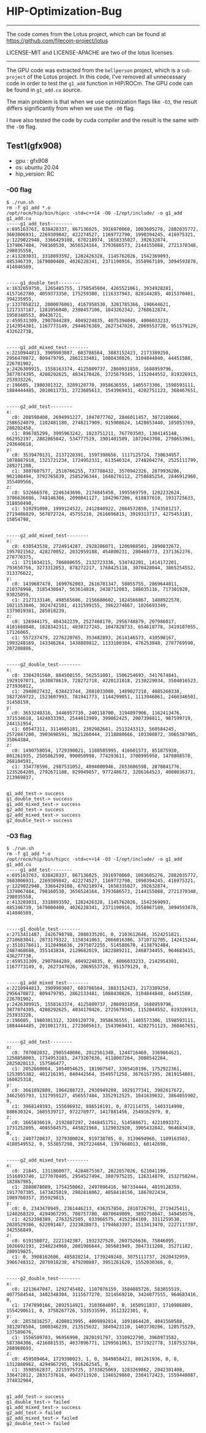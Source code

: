 # HIP-Optimization-Bug
---

The code comes from the Lotus project, which can be found at https://github.com/filecoin-project/lotus

LICENSE-MIT and LICENSE-APACHE are two of the lotus licenses.

---
The GPU code was extracted from the `bellperson` project, which is a `sub-project` of the Lotus project.
In this code, I've removed all unnecessary code in order to test the `g1_add` function in HIP/ROCm.
The GPU code can be found in `g1_add.cu` source.

The main problem is that when we use optimization flags like `-O3`, the result differs
significantly from when we use the `-O0` flag.

I have also tested the code by cuda compiler and the result is the same with the `-O0` flag.

## Test1(gfx908)
- gpu : gfx908
- os: ubuntu 20.04
- hip_version: RC

### -O0 flag

    $ ./run.sh 
    rm -f g1_add *.o
    /opt/rocm/hip/bin/hipcc -std=c++14 -O0 -I/opt/include/ -o g1_add g1_add.cu
    -----g1_add_test--------
    x:695163763, 838428337, 867136025, 3916970060, 1083605276, 2882035772, 3603006931, 2269309842, 422274527, 1169772790, 1990394245, 416975321, 
    y:1229022948, 3366429108, 670218974, 1658335027, 392632874, 1379067484, 798160530, 3656524164, 3793686573, 2144155088, 2721370348, 298035558, 
    z:413203031, 3318893592, 1282426328, 1145762026, 1542369093, 485346739, 1679000480, 4026228341, 2371190916, 3558967189, 3094593878, 414846589, 


    -----g1_double_test--------
    x:1632659750, 1265485755, 1750545604, 4265521061, 3934928281, 4157162780, 4059373350, 175259380, 1116337943, 828144285, 4015370401, 394235955, 
    y:1337058212, 2000076061, 4167958530, 3201785366, 190644621, 1217337187, 1281056040, 2380457106, 1843262342, 2768612874, 1950340553, 89436721, 
    z:459531309, 2907844289, 4049224835, 4075394049, 4006033233, 2142954301, 1167773149, 2944676389, 2627347026, 2069553728, 951579129, 432622738, 


    -----g1_add_mixed_test--------
    x:2210944813, 3909903087, 603786564, 3883152423, 2173389250, 2956470872, 809479795, 2862133481, 1088430826, 3104844840, 44451588, 226701902, 
    y:2426309915, 1558163374, 4125809737, 2860931858, 1688959796, 3877074395, 4208292625, 4034170426, 2725679345, 1152044552, 819326913, 253933226, 
    z:196605, 1980301312, 3289120770, 3958636555, 1405573306, 1598593111, 1884444485, 2010011731, 2723605613, 1543969431, 4202751123, 368467651, 


    -----g2_add_test--------
    x:
      c0: 208598400, 2694991227, 1047077762, 2846011457, 3072180666, 2586524079, 1102481180, 2748217909, 915908624, 1428853440, 185053769, 280202458, 
      c1: 896785299, 3995963242, 1823751211, 767703503, 1304145148, 662952197, 2882865842, 534777519, 1901401509, 1872043708, 2798653961, 293640618, 
    y:
      c0: 3539470131, 2137220391, 1597398656, 1117125724, 730634957, 1078887918, 1321721234, 1724952331, 613546324, 2748204274, 2525111799, 289271208, 
      c1: 3887607577, 2510766255, 737788432, 3570942326, 2879936206, 962108494, 3792765839, 2585296344, 1640276112, 2758685254, 2846912960, 355409566, 
    z:
      c0: 532666578, 2246343696, 2174845458, 1995569759, 1202232624, 3706636086, 748146386, 2090841127, 1842967206, 618837610, 1931725633, 318850490, 
      c1: 519291090, 1999124522, 2412840922, 2084572850, 1743581217, 2719486829, 567872724, 45755210, 2616696815, 3919313717, 4275453181, 15054798, 


    -----g2_add_mixed_test--------
    x:
      c0: 630543538, 2724914287, 2928286071, 1206988501, 2890832672, 1957021562, 428270052, 2832959188, 454800231, 280460773, 2371362276, 278770375, 
      c1: 1711034215, 786080655, 2132723336, 534742201, 1414172201, 793650756, 3273312053, 878272217, 1768425118, 3070428044, 3865254552, 313376622, 
    y:
      c0: 1439687478, 1699762003, 2616701347, 58055755, 2869644811, 210378998, 3185430847, 563614816, 2438712083, 188035116, 717301920, 93025059, 
      c1: 2127133146, 498565606, 2156680602, 1824566867, 1488922578, 1021153846, 3024742101, 4131599155, 3962274867, 1026693349, 1379019381, 285018239, 
    z:
      c0: 126944175, 404342239, 2527468170, 2956748879, 207986017, 4181688848, 1828342311, 4038727245, 1047828733, 654618778, 3419187055, 17126065, 
      c1: 557237479, 2276220765, 353482893, 2614146573, 410598167, 1993248169, 143346264, 1438889812, 1133180384, 476253848, 2787769590, 207208886, 


    -----g2_double_test--------
    x:
      c0: 3384291560, 884500155, 562551001, 1506254693, 3417674841, 1929197071, 1630878619, 728272718, 4220131018, 2130229034, 3504016523, 273936812, 
      c1: 2948027432, 638423744, 2081033080, 1489027210, 4085260338, 3827269722, 1523607993, 781941773, 1144299051, 1113946061, 2460346501, 31450159, 
    y:
      c0: 3653240316, 3446957739, 240118700, 3194897906, 1162413476, 371534618, 1424033393, 2544013989, 399862425, 2007398811, 987599719, 244151954, 
      c1: 60547311, 3114605181, 2302982681, 2513243313, 560584245, 2572847200, 3903698591, 3621260444, 2118880666, 103308072, 3065387905, 35064384, 
    z:
      c0: 1490758054, 1729390021, 1188585995, 416601573, 851875930, 801261935, 2505862590, 990050998, 774293611, 3700995950, 1470808578, 268104591, 
      c1: 334778596, 2987531052, 4094000946, 2653606598, 2870841776, 1235264205, 2792671188, 829949857, 977248672, 3206164523, 4008036371, 213969837, 


    g1_add_test-> success
    g1_double_test-> success
    g1_add_mixed_test-> success
    g2_add_test-> success
    g2_add_mixed_test-> success
    g2_double_test-> success

### -O3 flag

    $ ./run.sh 
    rm -f g1_add *.o
    /opt/rocm/hip/bin/hipcc -std=c++14 -O3 -I/opt/include/ -o g1_add g1_add.cu
    -----g1_add_test--------
    x:695163763, 838428337, 867136025, 3916970060, 1083605276, 2882035772, 3603006931, 2269309842, 422274527, 1169772790, 1990394245, 416975321, 
    y:1229022948, 3366429108, 670218974, 1658335027, 392632874, 1379067484, 798160530, 3656524164, 3793686573, 2144155088, 2721370348, 298035558, 
    z:413203031, 3318893592, 1282426328, 1145762026, 1542369093, 485346739, 1679000480, 4026228341, 2371190916, 3558967189, 3094593878, 414846589, 


    -----g1_double_test--------
    x:2713411487, 2426798798, 2080335201, 0, 2103612646, 3524251821, 2710683041, 2873179322, 1158341063, 2066016386, 3710732705, 142415244, 
    y:3518176611, 3120496636, 2975072255, 514588670, 4138792484, 2487468688, 355143834, 2129682019, 1822889211, 2468734455, 964683415, 436277738, 
    z:459531309, 2907844289, 4049224835, 0, 4006033233, 2142954301, 1167773149, 0, 2627347026, 2069553728, 951579129, 0, 


    -----g1_add_mixed_test--------
    x:2210944813, 3909903087, 603786564, 3883152423, 2173389250, 2956470872, 809479795, 2862133481, 1088430826, 3104844840, 44451588, 226701902, 
    y:2426309915, 1558163374, 4125809737, 2860931858, 1688959796, 3877074395, 4208292625, 4034170426, 2725679345, 1152044552, 819326913, 253933226, 
    z:196605, 1980301312, 3289120770, 3958636555, 1405573306, 1598593111, 1884444485, 2010011731, 2723605613, 1543969431, 4202751123, 368467651, 


    -----g2_add_test--------
    x:
      c0: 707082032, 2905540086, 2012561348, 1244716469, 3369864621, 1250858003, 1734953183, 2473207636, 4118007264, 3088542264, 2825020113, 157586477, 
      c1: 2052660064, 1054054625, 181907587, 3305410196, 1752922361, 1253055382, 401216195, 840442564, 3549571258, 3676157395, 2819154801, 160825318, 
    y:
      c0: 3661892809, 1964288723, 2930949208, 1029177341, 3982617672, 3462505793, 1317959127, 456557484, 3352912525, 1041639032, 3864055902, 0, 
      c1: 3968149393, 155696932, 886518191, 0, 872114755, 1403314990, 888630324, 1685539717, 972278977, 1417881456, 2549162979, 0, 
    z:
      c0: 1665836619, 2192807297, 2448451751, 514588671, 4221093372, 1731252895, 4085584575, 445821968, 1129032920, 3905432842, 964683418, 0, 
      c1: 2407720837, 3279300024, 919738785, 0, 3139694966, 1109163563, 4180549552, 0, 553857298, 3927224864, 1397668013, 60142698, 


    -----g2_add_mixed_test--------
    x:
      c0: 21845, 1311860077, 4284875367, 2022857026, 621041199, 1516893740, 1277070405, 2954527494, 3807975235, 126314879, 1532758244, 182867985, 
      c1: 2888078089, 1754250062, 2497096416, 987334444, 4019128359, 1917707305, 1473425019, 2982818062, 4058410156, 1867022434, 1989760357, 355929815, 
    y:
      c0: 0, 2343470949, 2361446213, 436357850, 2810726791, 2719425411, 1240268329, 4294967295, 708757780, 4070049009, 3892750047, 349450576, 
      c1: 4252398389, 2763252505, 833966575, 4152384109, 3311259530, 2020529306, 622091467, 2323028873, 1794683397, 1513413470, 2227117397, 342556849, 
    z:
      c0: 619158072, 2221342387, 1932327520, 2697526636, 75846095, 1026692193, 2348234968, 2081986644, 305681949, 3047311208, 35271182, 280919825, 
      c1: 0, 3908162606, 485828214, 1739249248, 3075111737, 2020432959, 3966748312, 2076918238, 479200887, 3951261620, 1552030366, 0, 


    -----g2_double_test--------
    x:
      c0: 1213647047, 1292745482, 1107076159, 3584885726, 583855519, 4077584544, 3402348304, 3115677270, 3214569210, 3424077555, 964683416, 0, 
      c1: 1747090166, 2892514921, 3103684097, 0, 1650911837, 1710986809, 1554290611, 0, 3758267726, 533533599, 3512322301, 0, 
    y:
      c0: 2853816257, 4208013995, 4009892814, 1091864420, 4041560588, 3812078504, 1000346239, 213515632, 3849423110, 1403730206, 128575529, 137589676, 
      c1: 1556509703, 96956990, 2820191797, 3310922790, 3960973582, 587304306, 4216081535, 4037096771, 1299561063, 1571922778, 3187532784, 288968693, 
    z:
      c0: 459509464, 1729390023, 1, 0, 3849858422, 801261936, 0, 0, 1312880962, 4294967295, 1916262545, 0, 
      c1: 3598562837, 2215975725, 3733825069, 1283269862, 2042381408, 336472812, 2831737616, 4043711920, 1346529860, 2384172423, 1559440087, 374832984, 


    g1_add_test-> success
    g1_double_test-> failed
    g1_add_mixed_test-> success
    g2_add_test-> failed
    g2_add_mixed_test-> failed
    g2_double_test-> failed
